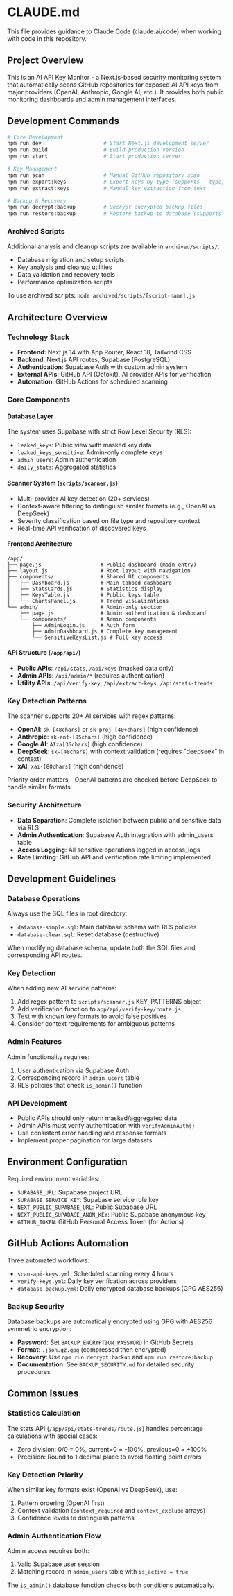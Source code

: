 # CLAUDE.md

This file provides guidance to Claude Code (claude.ai/code) when working with code in this repository.

## Project Overview

This is an AI API Key Monitor - a Next.js-based security monitoring system that automatically scans GitHub repositories for exposed AI API keys from major providers (OpenAI, Anthropic, Google AI, etc.). It provides both public monitoring dashboards and admin management interfaces.

## Development Commands

```bash
# Core Development
npm run dev                    # Start Next.js development server
npm run build                  # Build production version
npm run start                  # Start production server

# Key Management
npm run scan                   # Manual GitHub repository scan
npm run export:keys            # Export keys by type (supports --type, --format, --status flags)
npm run extract:keys           # Manual key extraction from text

# Backup & Recovery
npm run decrypt:backup         # Decrypt encrypted backup files
npm run restore:backup         # Restore backup to database (supports --dry-run, --table, --confirm)
```

### Archived Scripts
Additional analysis and cleanup scripts are available in `archived/scripts/`:
- Database migration and setup scripts
- Key analysis and cleanup utilities  
- Data validation and recovery tools
- Performance optimization scripts

To use archived scripts: `node archived/scripts/[script-name].js`

## Architecture Overview

### Technology Stack
- **Frontend**: Next.js 14 with App Router, React 18, Tailwind CSS
- **Backend**: Next.js API routes, Supabase (PostgreSQL)
- **Authentication**: Supabase Auth with custom admin system
- **External APIs**: GitHub API (Octokit), AI provider APIs for verification
- **Automation**: GitHub Actions for scheduled scanning

### Core Components

#### Database Layer
The system uses Supabase with strict Row Level Security (RLS):
- `leaked_keys`: Public view with masked key data
- `leaked_keys_sensitive`: Admin-only complete keys
- `admin_users`: Admin authentication
- `daily_stats`: Aggregated statistics

#### Scanner System (`scripts/scanner.js`)
- Multi-provider AI key detection (20+ services)
- Context-aware filtering to distinguish similar formats (e.g., OpenAI vs DeepSeek)
- Severity classification based on file type and repository context
- Real-time API verification of discovered keys

#### Frontend Architecture
```
/app/
├── page.js                   # Public dashboard (main entry)
├── layout.js                 # Root layout with navigation
├── components/               # Shared UI components
│   ├── Dashboard.js          # Main tabbed dashboard
│   ├── StatsCards.js         # Statistics display
│   ├── KeysTable.js          # Public keys table
│   └── ChartsPanel.js        # Trend visualizations
└── admin/                    # Admin-only section
    ├── page.js               # Admin authentication & dashboard
    └── components/           # Admin components
        ├── AdminLogin.js     # Auth form
        ├── AdminDashboard.js # Complete key management
        └── SensitiveKeysList.js # Full key access
```

#### API Structure (`/app/api/`)
- **Public APIs**: `/api/stats`, `/api/keys` (masked data only)
- **Admin APIs**: `/api/admin/*` (requires authentication)
- **Utility APIs**: `/api/verify-key`, `/api/extract-keys`, `/api/stats-trends`

### Key Detection Patterns
The scanner supports 20+ AI services with regex patterns:
- **OpenAI**: `sk-[48chars]` or `sk-proj-[40+chars]` (high confidence)
- **Anthropic**: `sk-ant-[95chars]` (high confidence)  
- **Google AI**: `AIza[35chars]` (high confidence)
- **DeepSeek**: `sk-[48chars]` with context validation (requires "deepseek" in context)
- **xAI**: `xai-[80chars]` (high confidence)

Priority order matters - OpenAI patterns are checked before DeepSeek to handle similar formats.

### Security Architecture
- **Data Separation**: Complete isolation between public and sensitive data via RLS
- **Admin Authentication**: Supabase Auth integration with admin_users table
- **Access Logging**: All sensitive operations logged in access_logs
- **Rate Limiting**: GitHub API and verification rate limiting implemented

## Development Guidelines

### Database Operations
Always use the SQL files in root directory:
- `database-simple.sql`: Main database schema with RLS policies
- `database-clear.sql`: Reset database (destructive)

When modifying database schema, update both the SQL files and corresponding API routes.

### Key Detection
When adding new AI service patterns:
1. Add regex pattern to `scripts/scanner.js` KEY_PATTERNS object
2. Add verification function to `app/api/verify-key/route.js`
3. Test with known key formats to avoid false positives
4. Consider context requirements for ambiguous patterns

### Admin Features
Admin functionality requires:
1. User authentication via Supabase Auth
2. Corresponding record in `admin_users` table
3. RLS policies that check `is_admin()` function

### API Development
- Public APIs should only return masked/aggregated data
- Admin APIs must verify authentication with `verifyAdminAuth()`
- Use consistent error handling and response formats
- Implement proper pagination for large datasets

## Environment Configuration

Required environment variables:
- `SUPABASE_URL`: Supabase project URL
- `SUPABASE_SERVICE_KEY`: Supabase service role key
- `NEXT_PUBLIC_SUPABASE_URL`: Public Supabase URL
- `NEXT_PUBLIC_SUPABASE_ANON_KEY`: Public Supabase anonymous key
- `GITHUB_TOKEN`: GitHub Personal Access Token (for Actions)

## GitHub Actions Automation

Three automated workflows:
- `scan-api-keys.yml`: Scheduled scanning every 4 hours
- `verify-keys.yml`: Daily key verification across providers
- `database-backup.yml`: Daily encrypted database backups (GPG AES256)

### Backup Security
Database backups are automatically encrypted using GPG with AES256 symmetric encryption:
- **Password**: Set `BACKUP_ENCRYPTION_PASSWORD` in GitHub Secrets
- **Format**: `.json.gz.gpg` (compressed then encrypted)
- **Recovery**: Use `npm run decrypt:backup` and `npm run restore:backup`
- **Documentation**: See `BACKUP_SECURITY.md` for detailed security procedures

## Common Issues

### Statistics Calculation
The stats API (`/app/api/stats-trends/route.js`) handles percentage calculations with special cases:
- Zero division: 0/0 = 0%, current=0 = -100%, previous=0 = +100%
- Precision: Round to 1 decimal place to avoid floating point errors

### Key Detection Priority
When similar key formats exist (OpenAI vs DeepSeek), use:
1. Pattern ordering (OpenAI first)
2. Context validation (`context_required` and `context_exclude` arrays)
3. Confidence levels to distinguish patterns

### Admin Authentication Flow
Admin access requires both:
1. Valid Supabase user session
2. Matching record in `admin_users` table with `is_active = true`

The `is_admin()` database function checks both conditions automatically.